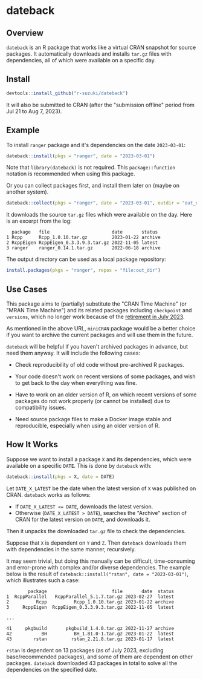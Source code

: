 # dateback

## Overview

`dateback` is an R package that works like a virtual CRAN snapshot for source packages.
It automatically downloads and installs `tar.gz` files with dependencies,
all of which were available on a specific day.

## Install

```R
devtools::install_github("r-suzuki/dateback")
```

It will also be submitted to CRAN (after the "submission offline" period from Jul 21 to Aug 7, 2023).

## Example
To install `ranger` package and it's dependencies on the date `2023-03-01`:

```R
dateback::install(pkgs = "ranger", date = "2023-03-01")
```

Note that `library(dateback)` is not required. This `package::function` notation is recommended when using this package.

Or you can collect packages first, and install them later on (maybe on another system).

```R
dateback::collect(pkgs = "ranger", date = "2023-03-01", outdir = "out_dir")
```

It downloads the source `tar.gz` files which were available on the day.
Here is an excerpt from the log:

```
  package   file                       date       status
1 Rcpp      Rcpp_1.0.10.tar.gz         2023-01-22 archive 
2 RcppEigen RcppEigen_0.3.3.9.3.tar.gz 2022-11-05 latest   
3 ranger    ranger_0.14.1.tar.gz       2022-06-18 archive
```

The output directory can be used as a local package repository:

```R
install.packages(pkgs = "ranger", repos = "file:out_dir")
```

## Use Cases
This package aims to (partially) substitute the "CRAN Time Machine"
(or "MRAN Time Machine") and its related packages including `checkpoint`
and `versions`, which no longer work because of the
[retirement in July 2023](https://blog.revolutionanalytics.com/2023/01/mran-time-machine-retired.html).

As mentioned in the above URL, `miniCRAN` package would be a better choice
if you want to archive the current packages and will use them in the future.

`dateback` will be helpful if you haven't archived packages in advance,
but need them anyway. It will include the following cases:

- Check reproducibility of old code without pre-archived R packages.

- Your code doesn't work on recent versions of some packages,
  and wish to get back to the day when everything was fine.

- Have to work on an older version of R, on which recent versions of some
  packages do not work properly (or cannot be installed) due to compatibility issues.

- Need source package files to make a Docker image stable and reproducible,
  especially when using an older version of R.

## How It Works
Suppose we want to install a package `X` and its dependencies, which were available on a specific `DATE`.
This is done by `dateback` with:

```R
dateback::install(pkgs = X, date = DATE)
```

Let `DATE_X_LATEST` be the date when the latest version of `X` was published on CRAN.
`dateback` works as follows:

- If `DATE_X_LATEST <= DATE`, downloads the latest version.
- Otherwise (`DATE_X_LATEST > DATE`), searches the "Archive" section of CRAN for the latest version on `DATE`, and downloads it.

Then it unpacks the downloaded `tar.gz` file to check the dependencies.

Suppose that `X` is dependent on `Y` and `Z`. Then `dateback` downloads them with dependencies in the same manner, recursively.

It may seem trivial, but doing this manually can be difficult, time-consuming and error-prone with complex and/or diverse dependencies. The example below is the result of
`dateback::install("rstan", date = "2023-03-01")`, which illustrates such a case:

```
        package                        file       date  status
1  RcppParallel   RcppParallel_5.1.7.tar.gz 2023-02-27  latest
2          Rcpp          Rcpp_1.0.10.tar.gz 2023-01-22 archive
3     RcppEigen  RcppEigen_0.3.3.9.3.tar.gz 2022-11-05  latest

...

41     pkgbuild       pkgbuild_1.4.0.tar.gz 2022-11-27 archive
42           BH          BH_1.81.0-1.tar.gz 2023-01-22  latest
43        rstan         rstan_2.21.8.tar.gz 2023-01-17  latest
```

`rstan` is dependent on 13 packages (as of July 2023, excluding base/recommended packages), and some of them are dependent on other packages. `dateback` downloaded 43 packages in total to solve all the dependencies on the specified date.
